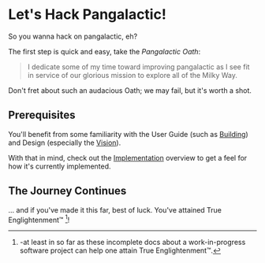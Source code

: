 # Let's Hack Pangalactic!

So you wanna hack on pangalactic, eh?

The first step is quick and easy, take the *Pangalactic Oath*:

> I dedicate some of my time toward improving pangalactic as I see fit in service of our glorious mission to explore all of the Milky Way.

Don't fret about such an audacious Oath; we may fail, but it's worth a shot.

## Prerequisites

You'll benefit from some familiarity with the User Guide (such as [Building](../user/building.md)) and Design (especially the [Vision](../design/vision.md)).

With that in mind, check out the [Implementation](./impl.md) overview to get a feel for how it's currently implemented.

## The Journey Continues

... and if you've made it this far, best of luck. You've attained True Englightenment™️ [^1]!

[^1]: -at least in so far as these incomplete docs about a work-in-progress software project can help one attain True Englightenment™️.

